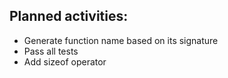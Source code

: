 ## Planned activities:

- Generate function name based on its signature
- Pass all tests
- Add sizeof operator
